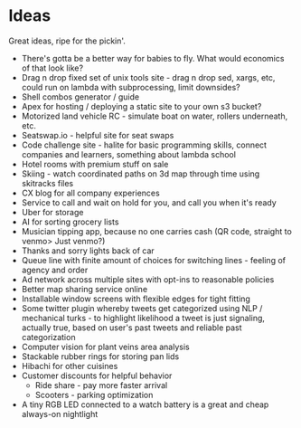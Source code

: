 # Ideas

Great ideas, ripe for the pickin'.

- There's gotta be a better way for babies to fly. What would economics of that look like?
- Drag n drop fixed set of unix tools site - drag n drop sed, xargs, etc, could run on lambda with subprocessing, limit downsides?
- Shell combos generator / guide
- Apex for hosting / deploying a static site to your own s3 bucket?
- Motorized land vehicle RC - simulate boat on water, rollers underneath, etc.
- Seatswap.io - helpful site for seat swaps
- Code challenge site - halite for basic programming skills, connect companies and learners, something about lambda school
- Hotel rooms with premium stuff on sale
- Skiing - watch coordinated paths on 3d map through time using skitracks files
- CX blog for all company experiences
- Service to call and wait on hold for you, and call you when it's ready
- Uber for storage
- AI for sorting grocery lists
- Musician tipping app, because no one carries cash (QR code, straight to venmo> Just venmo?)
- Thanks and sorry lights back of car
- Queue line with finite amount of choices for switching lines - feeling of agency and order
- Ad network across multiple sites with opt-ins to reasonable policies
- Better map sharing service online
- Installable window screens with flexible edges for tight fitting
- Some twitter plugin whereby tweets get categorized using NLP / mechanical
    turks - to highlight likelihood a tweet is just signaling, actually true,
    based on user's past tweets and reliable past categorization
- Computer vision for plant veins area analysis
- Stackable rubber rings for storing pan lids
- Hibachi for other cuisines
- Customer discounts for helpful behavior
    - Ride share - pay more faster arrival
    - Scooters - parking optimization
- A tiny RGB LED connected to a watch battery is a great and cheap always-on nightlight

